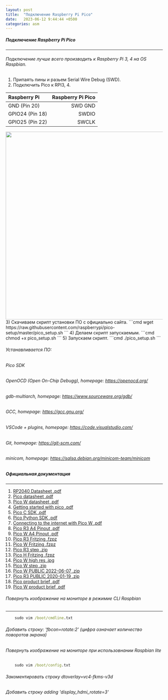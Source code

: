 ```yaml
---
layout: post
title:  "Подключение Raspberry Pi Pico"
date:   2023-06-12 9:44:44 +0500
categories: asm
---
```


##### Подключение Raspberry Pi Pico
---
###### Подключение лучше всего производить к Raspberry Pi 3, 4 на OS Raspbian.
1) Припаять пины и разьем Serial Wire Debug (SWD).
2) Подключить Pico к RPI3, 4.

|Raspberry Pi   |Raspberry Pi Pico|
|:--------------|----------------:|
|GND (Pin 20)   |   SWD GND|
|GPIO24 (Pin 18)|   SWDIO|
|GPIO25 (Pin 22)|   SWCLK|

<img src="{{site.url}}/assets/jpeg/SWD_connection.png" width="600px">
3) Скачиваем скрипт установки ПО с официально сайта.
  ```cmd
      wget https://raw.githubusercontent.com/raspberrypi/pico-setup/master/pico_setup.sh
  ```
4) Делаем скрипт запускаемым.
  ```cmd
      chmod +x pico_setup.sh
 ```
5) Запускаем скрипт.
 ```cmd
      ./pico_setup.sh
 ```

###### Устанавливается ПО:

###### Pico SDK
###### OpenOCD (Open On-Chip Debugg), homepage: https://openocd.org/
###### gdb-multiarch, homepage: https://www.sourceware.org/gdb/
###### GCC, homepage: https://gcc.gnu.org/
###### VSCode + plugins, homepage: https://code.visualstudio.com/
###### Git, homepage: https://git-scm.com/
###### minicom, homepage: https://salsa.debian.org/minicom-team/minicom


##### Официальная документация
---
1.  [RP2040 Datasheet .pdf](https://datasheets.raspberrypi.com/rp2040/rp2040-datasheet.pdf)
2.  [Pico datasheet .pdf](https://datasheets.raspberrypi.com/pico/pico-datasheet.pdf)
3.  [Pico W datasheet .pdf](https://datasheets.raspberrypi.com/picow/pico-w-datasheet.pdf)
4.  [Getting started with pico .pdf](https://datasheets.raspberrypi.com/pico/getting-started-with-pico.pdf)
5.  [Pico C SDK .pdf](https://datasheets.raspberrypi.com/pico/raspberry-pi-pico-c-sdk.pdf)
6.  [Pico Python SDK .pdf](https://datasheets.raspberrypi.com/pico/raspberry-pi-pico-python-sdk.pdf)
7.  [Connecting to the internet with Pico W .pdf](https://datasheets.raspberrypi.com/picow/connecting-to-the-internet-with-pico-w.pdf)
8.  [Pico R3 A4 Pinout .pdf](https://datasheets.raspberrypi.com/pico/Pico-R3-A4-Pinout.pdf)
9.  [Pico W A4 Pinout .pdf](https://datasheets.raspberrypi.com/picow/PicoW-A4-Pinout.pdf)
10. [Pico R3 Fritzing .fzpz](https://datasheets.raspberrypi.com/pico/Pico-R3-Fritzing.fzpz)
11. [Pico W Fritzing .fzpz](https://datasheets.raspberrypi.com/picow/PicoW-Fritzing.fzpz)
12. [Pico R3 step .zip](https://datasheets.raspberrypi.com/pico/Pico-R3-step.zip)
13. [Pico H Fritzing .fzpz](https://datasheets.raspberrypi.com/pico/PicoH-Fritzing.fzpz) 
14. [Pico W high res .jpg](https://datasheets.raspberrypi.com/picow/PicoW-HighRes.jpg)
15. [Pico W step .zip](https://datasheets.raspberrypi.com/picow/PicoW-step.zip)
16. [Pico W PUBLIC 2022-06-07 .zip](https://datasheets.raspberrypi.com/picow/RPi-PicoW-PUBLIC-20220607.zip)
17. [Pico R3 PUBLIC 2020-01-19 .zip](https://datasheets.raspberrypi.com/pico/RPi-Pico-R3-PUBLIC-20200119.zip)
18. [Pico product brief .pdf](https://datasheets.raspberrypi.com/picow/pico-w-product-brief.pdf)
19. [Pico W product brief .pdf](https://datasheets.raspberrypi.com/pico/pico-product-brief.pdf)


###### Повернуть изображение на мониторе в режимие CLI Raspbian
---
  ```cmd
      sudo vim /boot/cmdline.txt
  ```

###### Добавить строку: 'fbcon=rotate:2' (цифра означает количество поворотов экрана)

###### Повернуть изображение на мониторе при использовнании Raspbian lite
  ```cmd
      sudo vim /boot/config.txt
  ```

###### Закоментировать строку dtoverlay=vc4-fkms-v3d
###### Добавить строку adding 'display_hdmi_rotate=3' 
